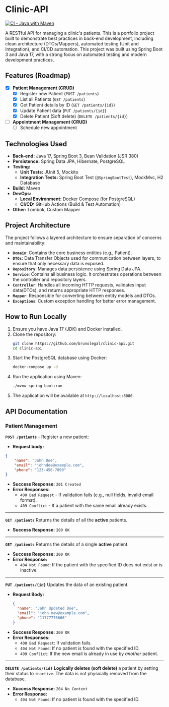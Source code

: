 # Clinic-API

[![CI - Java with Maven](https://github.com/BrunoLegal/clinic-api/actions/workflows/maven-ci.yml/badge.svg)](https://github.com/BrunoLegal/clinic-api/actions/workflows/maven-ci.yml)

A RESTful API for managing a clinic's patients. This is a portfolio project built to demonstrate best practices in back-end development, including clean architecture (DTOs/Mappers), automated testing (Unit and Integration), and CI/CD automation. This project was built using Spring Boot 3 and Java 17, with a strong focus on automated testing and modern development practices.

## Features (Roadmap)

- [x] **Patient Management (CRUD)**
    - [x] Register new Patient (`POST /patients`)
    - [x] List all Patients (`GET /patients`)
    - [x] Get Patient details by ID (`GET /patients/{id}`)
    - [x] Update Patient data (`PUT /patients/{id}`)
    - [x] Delete Patient (Soft delete) (`DELETE /patients/{id}`)
- [ ] **Appointment Management (CRUD)**
    - [ ] Schedule new appointment

## Technologies Used
- **Back-end:** Java 17, Spring Boot 3, Bean Validation (JSR 380)
- **Persistence:** Spring Data JPA, Hibernate, PostgreSQL
- **Testing:**
    - **Unit Tests:** JUnit 5, Mockito
    - **Integration Tests:** Spring Boot Test (`@SpringBootTest`), MockMvc, H2 Database
- **Build:** Maven
- **DevOps:**
    - **Local Environment:** Docker Compose (for PostgreSQL)
    - **CI/CD:** GitHub Actions (Build & Test Automation)
- **Other:** Lombok, Custom Mapper

## Project Architecture
The project follows a layered architecture to ensure separation of concerns and maintainability:

- **`Domain`**: Contains the core business entities (e.g., Patient).
- **`DTOs`**: Data Transfer Objects used for communication between layers, to ensure that only necessary data is exposed.
- **`Repository`**: Manages data persistence using Spring Data JPA.
- **`Service`**: Contains all business logic. It orchestrates operations between the controller and repository layers.
- **`Controller`**: Handles all incoming HTTP requests, validates input data(DTOs), and returns appropriate HTTP responses.
- **`Mapper`**: Responsible for converting between entity models and DTOs.
- **`Exceptions`**: Custom exception handling for better error management.

## How to Run Locally
1.  Ensure you have Java 17 (JDK) and Docker installed.
2.  Clone the repository:
    ```bash
    git clone https://github.com/brunolegal/clinic-api.git
    cd clinic-api
    ```
3.  Start the PostgreSQL database using Docker:
    ```bash
    docker-compose up -d
    ```
4.  Run the application using Maven:
    ```bash
    ./mvnw spring-boot:run
    ```
5.  The application will be available at `http://localhost:8080`.

## API Documentation

### Patient Management

**`POST /patients`** - Register a new patient:

- **Request body:**
```json
{
    "name": "John Doe",
    "email": "johndoe@example.com",
    "phone": "123-456-7890"
}
```
- **Success Response:** `201 Created`
- **Error Responses:**
    - `400 Bad Request` - If validation fails (e.g., null fields, invalid email format).
    - `409 Conflict` - If a patient with the same email already exists.


--- 
**`GET /patients`**
Returns the details of all the **active** patients.
- **Success Response:** `200 OK`

---
**`GET /patients`**
Returns the details of a single **active** patient.
- **Success Response:** `200 OK`
- **Error Response:**
    - `404 Not Found`: If the patient with the specified ID does not exist or is inactive.
---

**`PUT /patients/{id}`**
Updates the data of an existing patient.

-   **Request Body:**
    ```json
    {
      "name": "John Updated Doe",
      "email": "john.new@example.com",
      "phone": "11777776666"
    }
    ```
-   **Success Response:** `200 OK`
-   **Error Responses:**
    -   `400 Bad Request`: If validation fails.
    -   `404 Not Found`: If no patient is found with the specified ID.
    -   `409 Conflict`: If the new email is already in use by *another* patient.

---
**`DELETE /patients/{id}`**
**Logically deletes (soft delete)** a patient by setting their status to `inactive`. The data is not physically removed from the database.

-   **Success Response:** `204 No Content`
-   **Error Response:**
    -   `404 Not Found`: If no patient is found with the specified ID.

